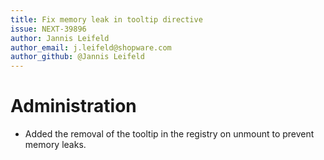 ```yaml
---
title: Fix memory leak in tooltip directive
issue: NEXT-39896
author: Jannis Leifeld
author_email: j.leifeld@shopware.com
author_github: @Jannis Leifeld
---
```

# Administration
* Added the removal of the tooltip in the registry on unmount to prevent memory leaks.
